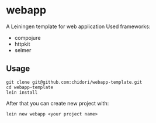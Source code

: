 # webapp

A Leiningen template for web application
Used frameworks:
* compojure
* httpkit
* selmer

## Usage

```
git clone git@github.com:chidori/webapp-template.git
cd webapp-template
lein install
```
After that you can create new project with:
```
lein new webapp <your project name>
```
